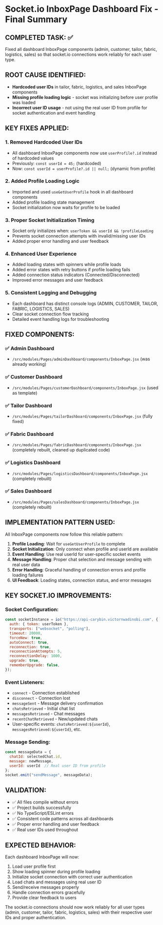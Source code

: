 # Socket.io InboxPage Dashboard Fix - Final Summary

## COMPLETED TASK: ✅
Fixed all dashboard InboxPage components (admin, customer, tailor, fabric, logistics, sales) so that socket.io connections work reliably for each user type.

## ROOT CAUSE IDENTIFIED:
- **Hardcoded user IDs** in tailor, fabric, logistics, and sales InboxPage components
- **Missing profile loading logic** - socket was initializing before user profile was loaded
- **Incorrect user ID usage** - not using the real user ID from profile for socket authentication and event handling

## KEY FIXES APPLIED:

### 1. **Removed Hardcoded User IDs**
- All dashboard InboxPage components now use `userProfile?.id` instead of hardcoded values
- Previously: `const userId = 45;` (hardcoded)
- Now: `const userId = userProfile?.id || null;` (dynamic from profile)

### 2. **Added Profile Loading Logic**
- Imported and used `useGetUserProfile` hook in all dashboard components
- Added profile loading state management
- Socket initialization now waits for profile to be loaded

### 3. **Proper Socket Initialization Timing**
- Socket only initializes when: `userToken && userId && !profileLoading`
- Prevents socket connection attempts with invalid/missing user IDs
- Added proper error handling and user feedback

### 4. **Enhanced User Experience**
- Added loading states with spinners while profile loads
- Added error states with retry buttons if profile loading fails
- Added connection status indicators (Connected/Disconnected)
- Improved error messages and user feedback

### 5. **Consistent Logging and Debugging**
- Each dashboard has distinct console logs (ADMIN, CUSTOMER, TAILOR, FABRIC, LOGISTICS, SALES)
- Clear socket connection flow tracking
- Detailed event handling logs for troubleshooting

## FIXED COMPONENTS:

### ✅ Admin Dashboard
- `/src/modules/Pages/adminDashboard/components/InboxPage.jsx` (was already working)

### ✅ Customer Dashboard  
- `/src/modules/Pages/customerDashboard/components/InboxPage.jsx` (used as template)

### ✅ Tailor Dashboard
- `/src/modules/Pages/tailorDashboard/components/InboxPage.jsx` (fully fixed)

### ✅ Fabric Dashboard
- `/src/modules/Pages/fabricDashboard/components/InboxPage.jsx` (completely rebuilt, cleaned up duplicated code)

### ✅ Logistics Dashboard
- `/src/modules/Pages/logisticsDashboard/components/InboxPage.jsx` (completely rebuilt)

### ✅ Sales Dashboard
- `/src/modules/Pages/salesDashboard/components/InboxPage.jsx` (completely rebuilt)

## IMPLEMENTATION PATTERN USED:

All InboxPage components now follow this reliable pattern:

1. **Profile Loading**: Wait for `useGetUserProfile` to complete
2. **Socket Initialization**: Only connect when profile and userId are available
3. **Event Handling**: Use real userId for user-specific socket events
4. **Message Handling**: Proper chat selection and message sending with real user data
5. **Error Handling**: Graceful handling of connection errors and profile loading failures
6. **UI Feedback**: Loading states, connection status, and error messages

## KEY SOCKET.IO IMPROVEMENTS:

### Socket Configuration:
```javascript
const socketInstance = io("https://api-carybin.victornwadinobi.com", {
  auth: { token: userToken },
  transports: ["websocket", "polling"],
  timeout: 20000,
  forceNew: true,
  autoConnect: true,
  reconnection: true,
  reconnectionAttempts: 5,
  reconnectionDelay: 1000,
  upgrade: true,
  rememberUpgrade: false,
});
```

### Event Listeners:
- `connect` - Connection established
- `disconnect` - Connection lost
- `messageSent` - Message delivery confirmation
- `chatsRetrieved` - Initial chat list
- `messagesRetrieved` - Chat messages
- `recentChatRetrieved` - New/updated chats
- User-specific events: `chatsRetrieved:${userId}`, `messagesRetrieved:${userId}`, etc.

### Message Sending:
```javascript
const messageData = {
  chatId: selectedChat.id,
  message: newMessage,
  userId: userId  // Real user ID from profile
};
socket.emit("sendMessage", messageData);
```

## VALIDATION:
- ✅ All files compile without errors
- ✅ Project builds successfully  
- ✅ No TypeScript/ESLint errors
- ✅ Consistent code patterns across all dashboards
- ✅ Proper error handling and user feedback
- ✅ Real user IDs used throughout

## EXPECTED BEHAVIOR:
Each dashboard InboxPage will now:
1. Load user profile first
2. Show loading spinner during profile loading
3. Initialize socket connection with correct user authentication
4. Load chats and messages using real user ID
5. Send/receive messages properly
6. Handle connection errors gracefully
7. Provide clear feedback to users

The socket.io connections should now work reliably for all user types (admin, customer, tailor, fabric, logistics, sales) with their respective user IDs and proper authentication.
